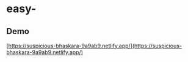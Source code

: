 # easy-

## Demo
[https://suspicious-bhaskara-9a9ab9.netlify.app/](https://suspicious-bhaskara-9a9ab9.netlify.app/)
